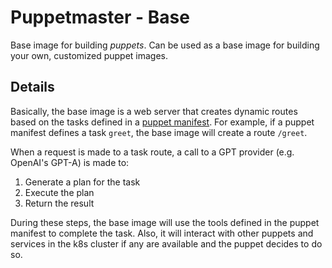 # Puppetmaster - Base

Base image for building _puppets_. Can be used as a base image for building your own, customized puppet images.

## Details

Basically, the base image is a web server that creates dynamic routes based on the tasks defined in a [puppet manifest](../compiler/README.md). For example, if a puppet manifest defines a task `greet`, the base image will create a route `/greet`.

When a request is made to a task route, a call to a GPT provider (e.g. OpenAI's GPT-A) is made to:

1. Generate a plan for the task
2. Execute the plan
3. Return the result

During these steps, the base image will use the tools defined in the puppet manifest to complete the task. Also, it will interact with other puppets and services in the k8s cluster if any are available and the puppet decides to do so.
